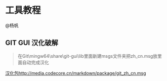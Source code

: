 # 工具教程


@杨帆

## GIT GUI 汉化破解

> 在Git\mingw64\share\git-gui\lib里面新建msgs文件夹把zh_cn.msg放里面自动完成汉化

[汉化包http://media.codecore.cn/markdown/package/git_zh_cn.msg](http://media.codecore.cn/markdown/package/git_zh_cn.msg)

